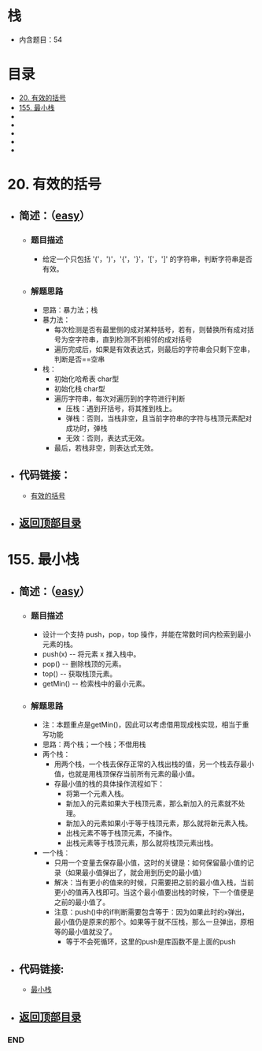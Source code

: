 # 栈
- 内含题目：54

# 目录
<!-- GFM-TOC -->
* [20. 有效的括号](#20-有效的括号)
* [155. 最小栈](#155-最小栈)
* []()
* []()
* []()
* []()
* []()
<!-- GFM-TOC -->



# 20. 有效的括号
- ## 简述：（[easy](https://github.com/anliux/PracticePool/blob/master/LeetCode/docs/easy.md)）
  - ### 题目描述
    - 给定一个只包括 '('，')'，'{'，'}'，'['，']' 的字符串，判断字符串是否有效。
  - ### 解题思路
    - 思路：暴力法；栈
    - 暴力法：
      - 每次检测是否有最里侧的成对某种括号，若有，则替换所有成对括号为空字符串，直到检测不到相邻的成对括号
      - 遍历完成后，如果是有效表达式，则最后的字符串会只剩下空串，判断是否==空串
    - 栈：
      - 初始化哈希表 char型
      - 初始化栈 char型
      - 遍历字符串，每次对遍历到的字符进行判断
        - 压栈：遇到开括号，将其推到栈上。
        - 弹栈：否则，当栈非空，且当前字符串的字符与栈顶元素配对成功时，弹栈
        - 无效：否则，表达式无效。
      - 最后，若栈非空，则表达式无效。
      
- ## 代码链接：
  - [有效的括号](https://github.com/anliux/PracticePool/blob/master/LeetCode/src/0020-valid-parentheses.java)

<!-- GFM-TOC -->
* ## [返回顶部目录](#目录)
<!-- GFM-TOC -->




# 155. 最小栈
- ## 简述：（[easy](https://github.com/anliux/PracticePool/blob/master/LeetCode/docs/easy.md)）
  - ### 题目描述
    - 设计一个支持 push，pop，top 操作，并能在常数时间内检索到最小元素的栈。
    - push(x) -- 将元素 x 推入栈中。
    - pop() -- 删除栈顶的元素。
    - top() -- 获取栈顶元素。
    - getMin() -- 检索栈中的最小元素。
  - ### 解题思路
    - 注：本题重点是getMin()，因此可以考虑借用现成栈实现，相当于重写功能
    - 思路：两个栈；一个栈；不借用栈
    - 两个栈：
      - 用两个栈，一个栈去保存正常的入栈出栈的值，另一个栈去存最小值，也就是用栈顶保存当前所有元素的最小值。
      - 存最小值的栈的具体操作流程如下：
        - 将第一个元素入栈。
        - 新加入的元素如果大于栈顶元素，那么新加入的元素就不处理。
        - 新加入的元素如果小于等于栈顶元素，那么就将新元素入栈。
        - 出栈元素不等于栈顶元素，不操作。
        - 出栈元素等于栈顶元素，那么就将栈顶元素出栈。
    - 一个栈：
      - 只用一个变量去保存最小值，这时的关键是：如何保留最小值的记录（如果最小值弹出了，就会用到历史的最小值）
      - 解决：当有更小的值来的时候，只需要把之前的最小值入栈，当前更小的值再入栈即可。当这个最小值要出栈的时候，下一个值便是之前的最小值了。
      - 注意：push()中的if判断需要包含等于：因为如果此时的x弹出，最小值仍是原来的那个。如果等于就不压栈，那么一旦弹出，原相等的最小值就没了。
        - 等于不会死循环，这里的push是库函数不是上面的push
    
- ## 代码链接:
  - [最小栈](https://github.com/anliux/PracticePool/blob/master/LeetCode/src/0155-min-stack.java)
   
<!-- GFM-TOC -->
* ## [返回顶部目录](#目录)
<!-- GFM-TOC -->






### END
